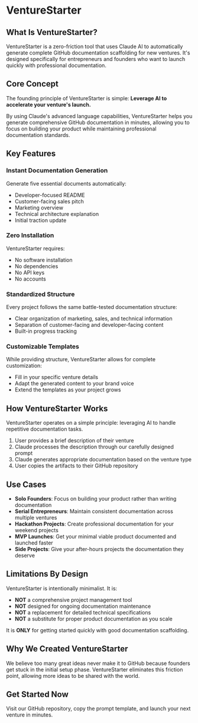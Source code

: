 # VentureStarter

## What Is VentureStarter?

VentureStarter is a zero-friction tool that uses Claude AI to automatically generate complete GitHub documentation scaffolding for new ventures. It's designed specifically for entrepreneurs and founders who want to launch quickly with professional documentation.

## Core Concept

The founding principle of VentureStarter is simple: **Leverage AI to accelerate your venture's launch.**

By using Claude's advanced language capabilities, VentureStarter helps you generate comprehensive GitHub documentation in minutes, allowing you to focus on building your product while maintaining professional documentation standards.

## Key Features

### Instant Documentation Generation

Generate five essential documents automatically:
- Developer-focused README
- Customer-facing sales pitch
- Marketing overview
- Technical architecture explanation
- Initial traction update

### Zero Installation

VentureStarter requires:
- No software installation
- No dependencies
- No API keys
- No accounts

### Standardized Structure

Every project follows the same battle-tested documentation structure:
- Clear organization of marketing, sales, and technical information
- Separation of customer-facing and developer-facing content
- Built-in progress tracking

### Customizable Templates

While providing structure, VentureStarter allows for complete customization:
- Fill in your specific venture details
- Adapt the generated content to your brand voice
- Extend the templates as your project grows

## How VentureStarter Works

VentureStarter operates on a simple principle: leveraging AI to handle repetitive documentation tasks.

1. User provides a brief description of their venture
2. Claude processes the description through our carefully designed prompt
3. Claude generates appropriate documentation based on the venture type
4. User copies the artifacts to their GitHub repository

## Use Cases

- **Solo Founders**: Focus on building your product rather than writing documentation
- **Serial Entrepreneurs**: Maintain consistent documentation across multiple ventures
- **Hackathon Projects**: Create professional documentation for your weekend projects
- **MVP Launches**: Get your minimal viable product documented and launched faster
- **Side Projects**: Give your after-hours projects the documentation they deserve

## Limitations By Design

VentureStarter is intentionally minimalist. It is:

- **NOT** a comprehensive project management tool
- **NOT** designed for ongoing documentation maintenance
- **NOT** a replacement for detailed technical specifications
- **NOT** a substitute for proper product documentation as you scale

It is **ONLY** for getting started quickly with good documentation scaffolding.

## Why We Created VentureStarter

We believe too many great ideas never make it to GitHub because founders get stuck in the initial setup phase. VentureStarter eliminates this friction point, allowing more ideas to be shared with the world.

## Get Started Now

Visit our GitHub repository, copy the prompt template, and launch your next venture in minutes.
